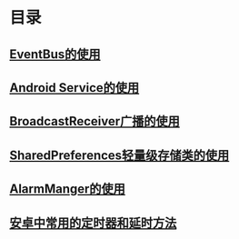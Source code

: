 # 目录

## [EventBus的使用](https://github.com/nullWolf007/Android/blob/master/Company/EventBus的使用.md)

## [Android Service的使用](https://github.com/nullWolf007/Android/blob/master/Company/Service.md)

## [BroadcastReceiver广播的使用](https://github.com/nullWolf007/Android/blob/master/Company/BroadcaseReceiver的使用.md)

## [SharedPreferences轻量级存储类的使用](https://github.com/nullWolf007/Android/blob/master/Company/SharedPreferences详解.md)

## [AlarmManger的使用](https://github.com/nullWolf007/Android/blob/master/Company/AlarmManager.md)

## [安卓中常用的定时器和延时方法](https://github.com/nullWolf007/Android/blob/master/Company/安卓常用的定时器和延时方式.md)

